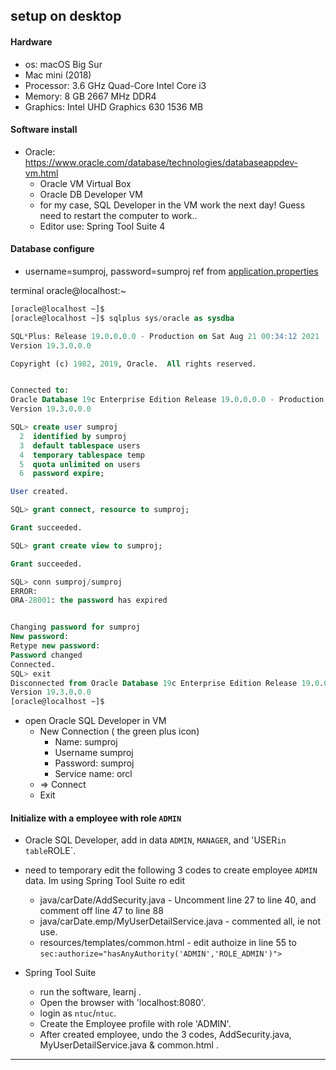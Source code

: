 setup on desktop
---

#### Hardware
* os: macOS Big Sur
* Mac mini (2018)
* Processor: 3.6 GHz Quad-Core Intel Core i3
* Memory: 8 GB 2667 MHz DDR4
* Graphics: Intel UHD Graphics 630 1536 MB

#### Software install
* Oracle: https://www.oracle.com/database/technologies/databaseappdev-vm.html
  * Oracle VM Virtual Box
  * Oracle DB Developer VM 
  * for my case, SQL Developer in the VM work the next day! Guess need to restart the computer to work..
  * Editor use: Spring Tool Suite 4

#### Database configure
  * username=sumproj, password=sumproj ref from [application.properties](/src/main/resources/application.properties)

terminal oracle@localhost:~ 
``` sql
[oracle@localhost ~]$ 
[oracle@localhost ~]$ sqlplus sys/oracle as sysdba

SQL*Plus: Release 19.0.0.0.0 - Production on Sat Aug 21 00:34:12 2021
Version 19.3.0.0.0

Copyright (c) 1982, 2019, Oracle.  All rights reserved.


Connected to:
Oracle Database 19c Enterprise Edition Release 19.0.0.0.0 - Production
Version 19.3.0.0.0

SQL> create user sumproj
  2  identified by sumproj
  3  default tablespace users
  4  temporary tablespace temp
  5  quota unlimited on users
  6  password expire;

User created.

SQL> grant connect, resource to sumproj;

Grant succeeded.

SQL> grant create view to sumproj;

Grant succeeded.

SQL> conn sumproj/sumproj
ERROR:
ORA-28001: the password has expired


Changing password for sumproj
New password: 
Retype new password: 
Password changed
Connected.
SQL> exit
Disconnected from Oracle Database 19c Enterprise Edition Release 19.0.0.0.0 - Production
Version 19.3.0.0.0
[oracle@localhost ~]$ 
```
* open Oracle SQL Developer in VM
  * New Connection ( the green plus icon)
    * Name: sumproj
    * Username sumproj
    * Password: sumproj
    * Service name: orcl
  * => Connect
  * Exit

#### Initialize with a employee with role `ADMIN`

* Oracle SQL Developer, add in data `ADMIN`, `MANAGER`, and 'USER` in table `ROLE`. 

* need to temporary edit the following 3 codes to create employee `ADMIN` data.  Im using Spring Tool Suite ro edit
  * java/carDate/AddSecurity.java - Uncomment line 27 to line 40, and comment off line 47 to line 88
  * java/carDate.emp/MyUserDetailService.java - commented all, ie not use.
  * resources/templates/common.html - edit authoize in line 55 to `sec:authorize="hasAnyAuthority('ADMIN','ROLE_ADMIN')">`

* Spring Tool Suite
  * run the software, learnj . 
  * Open the browser with 'localhost:8080'. 
  * login as `ntuc`/`ntuc`. 
  * Create the Employee profile with role 'ADMIN'. 
  * After created employee, undo the 3 codes, AddSecurity.java, MyUserDetailService.java & common.html . 

---
